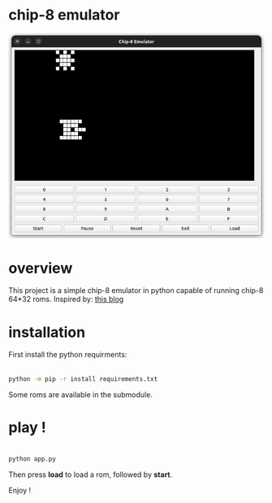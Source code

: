 # chip-8 emulator

![demo](demo.png)

# overview 

This project is a simple chip-8 emulator in python capable of running chip-8 64*32 roms.
Inspired by: [this blog](http://omokute.blogspot.com/2012/06/emulation-basics-write-your-own-chip-8.html)

# installation

First install the python requirments:

```bash

python -m pip -r install requirements.txt

```

Some roms are available in the submodule.

# play !

```bash

python app.py

```

Then press **load** to load a rom, followed by **start**.

Enjoy !

